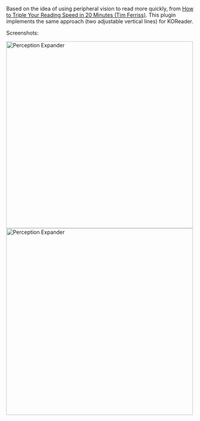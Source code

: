 Based on the idea of using peripheral vision to read more quickly, from [How to Triple Your Reading Speed in 20 Minutes (Tim Ferriss)](https://youtu.be/jeOHqI9SqOI?t=137). This plugin implements the same approach (two adjustable vertical lines) for KOReader. 

Screenshots:

<img width="500" alt="Perception Expander" src=https://github.com/koreader/koreader/wiki/screenshots/perception/perception1.png>
<br/>
<img width="500" alt="Perception Expander" src=https://github.com/koreader/koreader/wiki/screenshots/perception/perception2.png>